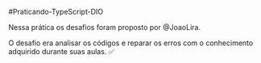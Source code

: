 #Praticando-TypeScript-DIO

Nessa prática os desafios foram proposto por @JoaoLira. 

O desafio era analisar os códigos e reparar os erros com o conhecimento adquirido durante suas aulas. ✅ 
